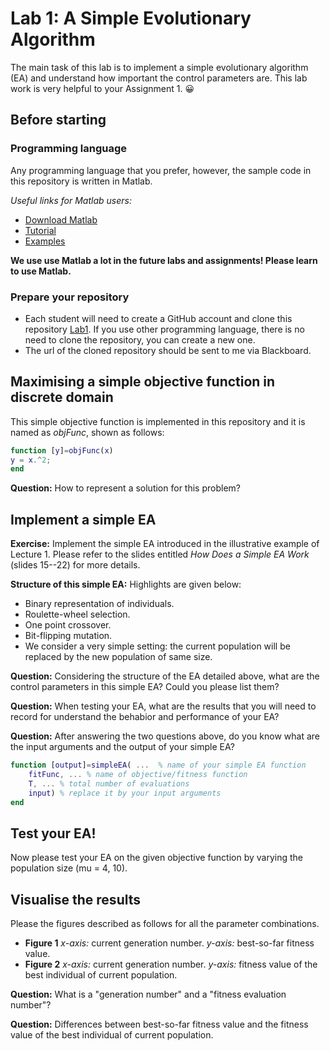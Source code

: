 # Lab 1: A Simple Evolutionary Algorithm

The main task of this lab is to implement a simple evolutionary algorithm (EA) and understand how important the control parameters are. 
This lab work is very helpful to your Assignment 1. :grinning:

## Before starting

### Programming language
Any programming language that you prefer, however, the sample code in this repository is written in Matlab.

*Useful links for Matlab users:*
* [Download Matlab](https://lib.sustech.edu.cn/gjyrj_116/list.htm)
* [Tutorial](https://ww2.mathworks.cn/support/learn-with-matlab-tutorials.html)
* [Examples](https://ww2.mathworks.cn/help/examples.html)

**We use use Matlab a lot in the future labs and assignments! Please learn to use Matlab.**

### Prepare your repository
* Each student will need to create a GitHub account and clone this repository [Lab1](https://github.com/SUSTech-EC2022). If you use other programming language, there is no need to clone the repository, you can create a new one.
* The url of the cloned repository should be sent to me via Blackboard.

## Maximising a simple objective function in discrete domain
This simple objective function is implemented in this repository and it is named as *objFunc*, shown as follows:
```matlab
function [y]=objFunc(x)
y = x.^2;
end
```

**Question:** How to represent a solution for this problem?

## Implement a simple EA
**Exercise:** Implement the simple EA introduced in the illustrative example of Lecture 1.
Please refer to the slides entitled *How Does a Simple EA Work* (slides 15--22) for more details.

**Structure of this simple EA:** Highlights are given below:
* Binary representation of individuals.
* Roulette-wheel selection.
* One point crossover.
* Bit-flipping mutation.
* We consider a very simple setting: the current population will be replaced by the new population of same size.

**Question:** Considering the structure of the EA detailed above, what are the control parameters in this simple EA? Could you please list them?

**Question:** When testing your EA, what are the results that you will need to record for understand the behabior and performance of your EA?

**Question:** After answering the two questions above, do you know what are the input arguments and the output of your simple EA?

```matlab
function [output]=simpleEA( ...  % name of your simple EA function
    fitFunc, ... % name of objective/fitness function
    T, ... % total number of evaluations
    input) % replace it by your input arguments
end
```

## Test your EA!
Now please test your EA on the given objective function by varying the population size (mu = 4, 10).

## Visualise the results
Please the figures described as follows for all the parameter combinations.
* **Figure 1** *x-axis:* current generation number. *y-axis:* best-so-far fitness value.
* **Figure 2** *x-axis:* current generation number. *y-axis:* fitness value of the best individual of current population.

**Question:** What is a "generation number" and a "fitness evaluation number"?

**Question:**  Differences between  best-so-far fitness value and the fitness value of the best individual of current population.
